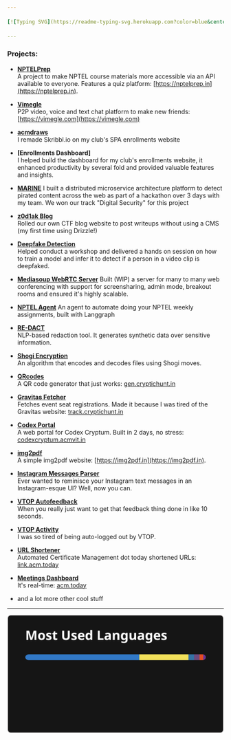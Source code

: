 ```yaml
---

[![Typing SVG](https://readme-typing-svg.herokuapp.com?color=blue&center=true&multiline=true&width=900&size=40&lines=hey,+i+do+tech+for+fun+++++++++++)](https://github.com/theg1239)

---
```


### Projects:

- **[NPTELPrep](https://github.com/theg1239/nptel-api)**  
  A project to make NPTEL course materials more accessible via an API available to everyone. Features a quiz platform: [https://nptelprep.in](https://nptelprep.in).

- **[Vimegle](https://github.com/theg1239/vimegle-web)**  
  P2P video, voice and text chat platform to make new friends: [https://vimegle.com](https://vimegle.com)

- **[acmdraws](https://github.com/theg1239/acmdraws-backend)**  
  I remade Skribbl.io on my club's SPA enrollments website

- **[Enrollments Dashboard]**  
  I helped build the dashboard for my club's enrollments website, it enhanced productivity by several fold and provided valuable features and insights.

- **[MARINE](https://github.com/MARINE-AI/MARINE)**
  I built a distributed microservice architecture platform to detect pirated content across the web as part of a hackathon over 3 days with my team.
  We won our track "Digital Security" for this project

- **[z0d1ak Blog](https://github.com/theg1239/z0d1ak)**  
  Rolled our own CTF blog website to post writeups without using a CMS (my first time using Drizzle!)

- **[Deepfake Detection](https://github.com/ACM-VIT/QualityWeek_DeepfakeDetection)**  
  Helped conduct a workshop and delivered a hands on session on how to train a model and infer it to detect if a person in a video clip is deepfaked.

- **[Mediasoup WebRTC Server](https://github.com/theg1239/mediasoup)**
  Built (WIP) a server for many to many web conferencing with support for screensharing, admin mode, breakout rooms and ensured it's highly scalable.

- **[NPTEL Agent](https://github.com/theg1239/nptel-agent)**
  An agent to automate doing your NPTEL weekly assignments, built with Langgraph

- **[RE-DACT](https://github.com/theg1239/RE-DACT)**  
  NLP-based redaction tool. It generates synthetic data over sensitive information.

- **[Shogi Encryption](https://github.com/theg1239/shogiencryption)**  
  An algorithm that encodes and decodes files using Shogi moves.

- **[QRcodes](https://github.com/theg1239/QRcodes)**  
  A QR code generator that just works: [gen.cryptichunt.in](https://gen.cryptichunt.in)

- **[Gravitas Fetcher](https://github.com/theg1239/gravitas-fetcher)**  
  Fetches event seat registrations. Made it because I was tired of the Gravitas website: [track.cryptichunt.in](https://track.cryptichunt.in)

- **[Codex Portal](https://github.com/theg1239/codex-portal)**  
  A web portal for Codex Cryptum. Built in 2 days, no stress: [codexcryptum.acmvit.in](https://codexcryptum.acmvit.in)

- **[img2pdf](https://github.com/theg1239/img2pdf)**  
  A simple img2pdf website: [https://img2pdf.in](https://img2pdf.in).

- **[Instagram Messages Parser](https://github.com/theg1239/instagram-messages-parser)**  
  Ever wanted to reminisce your Instagram text messages in an Instagram-esque UI? Well, now you can.

- **[VTOP Autofeedback](https://github.com/theg1239/VTOP-autofeedback)**  
  When you really just want to get that feedback thing done in like 10 seconds.

- **[VTOP Activity](https://github.com/theg1239/VTOP-activity)**  
  I was so tired of being auto-logged out by VTOP.

- **[URL Shortener](https://github.com/theg1239/url-shortener)**  
  Automated Certificate Management dot today shortened URLs: [link.acm.today](https://link.acm.today)

- **[Meetings Dashboard](https://github.com/theg1239/meeting-dashboard)**  
  It's real-time: [acm.today](https://acm.today)

- and a lot more other cool stuff

---

![GitHub Stats](./stats.svg)
